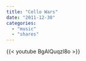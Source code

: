 ```yaml
---
title: "Cello Wars"
date: "2011-12-30"
categories:
  - "music"
  - "shares"
---
```


{{< youtube BgAlQuqzl8o >}}
